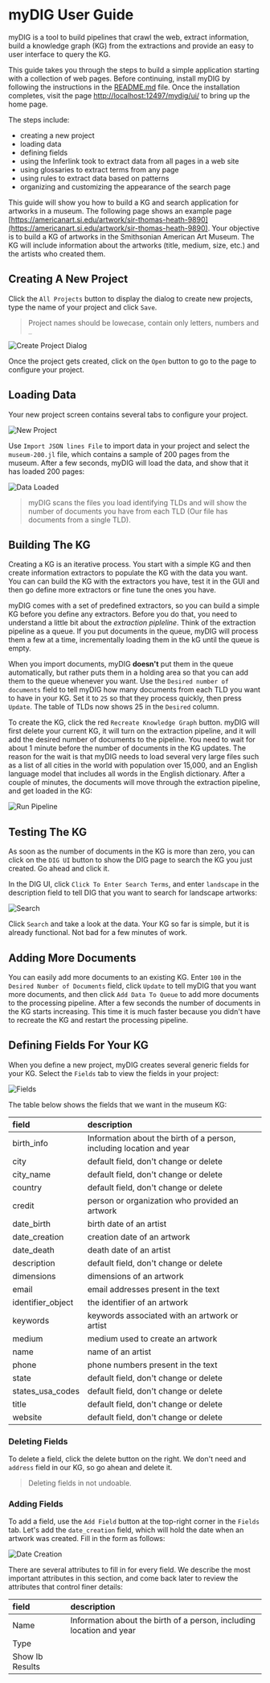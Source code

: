 # myDIG User Guide

myDIG is a tool to build pipelines that crawl the web, extract information, build a knowledge graph (KG) from the extractions and provide an easy to user interface to query the KG.

This guide takes you through the steps to build a simple application starting with a collection of web pages.
Before continuing, install myDIG by following the instructions in the [README.md](https://github.com/usc-isi-i2/dig-etl-engine/blob/master/README.md) file.
Once the installation completes, visit the page [http://localhost:12497/mydig/ui/](http://localhost:12497/mydig/ui/) to bring up the home page.

The steps include:

- creating a new project
- loading data
- defining fields
- using the Inferlink took to extract data from all pages in a web site
- using glossaries to extract terms from any page
- using rules to extract data based on patterns
- organizing and customizing the appearance of the search page

This guide will show you how to build a KG and search application for artworks in a museum. 
The following page shows an example page [https://americanart.si.edu/artwork/sir-thomas-heath-9890](https://americanart.si.edu/artwork/sir-thomas-heath-9890).
Your objective is to build a KG of artworks in the Smithsonian American Art Museum.
The KG will include information about the artworks (title, medium, size, etc.) and the artists who created them.

[create-project]: assets/create-project.png 
[new-project]: assets/1-new-project.png
[load-data]: assets/2-load-museum-data.png
[run-pipeline-1]: assets/3-run-pipeline.png
[search]: assets/4-search-screen.png
[fields]: assets/5-fields.png
[date-creation]: assets/6-date_creation.png


## Creating A New Project

Click the `All Projects` button to display the dialog to create new projects, type the name of your project and click `Save`.

> Project names should be lowecase, contain only letters, numbers and `_`

![Create Project Dialog][create-project]

Once the project gets created, click on the `Open` button to go to the page to configure your project.

## Loading Data

Your new project screen contains several tabs to configure your project.

![New Project][new-project]

Use `Import JSON lines File` to import data in your project and select the `museum-200.jl` file, which contains a sample of 200 pages from the museum.
After a few seconds, myDIG will load the data, and show that it has loaded 200 pages:

![Data Loaded][load-data]

> myDIG scans the files you load identifying TLDs and will show the number of documents you have from each TLD (Our file has documents from a single TLD).

## Building The KG

Creating a KG is an iterative process.
You start with a simple KG and then create information extractors to populate the KG with the data you want.
You can can build the KG with the extractors you have, test it in the GUI and then go define more extractors or fine tune the ones you have.

myDIG comes with a set of predefined extractors, so you can build a simple KG before you define any extractors.
Before you do that, you need to understand a little bit about the _extraction pipleline_.
Think of the extraction pipeline as a queue. 
If you put documents in the queue, myDIG will process them a few at a time, incrementally loading them in the kG until the queue is empty.

When you import documents, myDIG **doesn't** put them in the queue automatically, but rather puts them in a holding area so that you can add them to the queue whenever you want.
Use the `Desired number of documents` field to tell myDIG how many documents from each TLD you want to have in your KG.
Set it to `25` so that they process quickly, then press `Update`.
The table of TLDs now shows 25 in the `Desired` column.

To create the KG, click the red `Recreate Knowledge Graph` button.
myDIG will first delete your current KG, it will turn on the extraction pipeline, and it will add the desired number of documents to the pipeline.
You need to wait for about 1 minute before the number of documents in the KG updates.
The reason for the wait is that myDIG needs to load several very large files such as a list of all cities in the world with population over 15,000, and an English language model that includes all words in the English dictionary.
After a couple of minutes, the documents will move through the extraction pipeline, and get loaded in the KG:

![Run Pipeline][run-pipeline-1]

## Testing The KG

As soon as the number of documents in the KG is more than zero, you can click on the `DIG UI` button to show the DIG page to search the KG you just created.
Go ahead and click it.

In the DIG UI, click `Click To Enter Search Terms`, and enter `landscape` in the description field to tell DIG that you want to search for landscape artworks:

![Search][search]

Click `Search` and take a look at the data.
Your KG so far is simple, but it is already functional.
Not bad for a few minutes of work.

## Adding More Documents

You can easily add more documents to an existing KG.
Enter `100` in the `Desired Number of Documents` field, click `Update` to tell myDIG that you want more documents, and then click `Add Data To Queue` to add more documents to the processing pipeline.
After a few seconds the number of documents in the KG starts increasing.
This time it is much faster because you didn't have to recreate the KG and restart the processing pipeline.

## Defining Fields For Your KG

When you define a new project, myDIG creates several generic fields for your KG.
Select the `Fields` tab to view the fields in your project:

![Fields][fields]

The table below shows the fields that we want in the museum KG:


| field | description |
| :----- | :--- |
| birth\_info | Information about the birth of a person, including location and year |
| city | default field, don't change or delete |
| city\_name | default field, don't change or delete |
| country | default field, don't change or delete |
| credit | person or organization who provided an artwork |
| date\_birth | birth date of an artist |
| date\_creation | creation date of an artwork |
| date\_death | death date of an artist |
| description | default field, don't change or delete |
| dimensions | dimensions of an artwork |
| email | email addresses present in the text |
| identifier_object | the identifier of an artwork |
| keywords | keywords associated with an artwork or artist |
| medium | medium used to create an artwork |
| name | name of an artist |
| phone | phone numbers present in the text |
| state | default field, don't change or delete |
| states\_usa\_codes | default field, don't change or delete |
| title | default field, don't change or delete |
| website | default field, don't change or delete |

### Deleting Fields

To delete a field, click the delete button on the right.
We don't need and `address` field in our KG, so go ahean and delete it.

> Deleting fields in not undoable.


### Adding Fields

To add a field, use the `Add Field` button at the top-right corner in the `Fields` tab.
Let's add the `date_creation` field, which will hold the date when an artwork was created.
Fill in the form as follows:

![Date Creation][date-creation]

There are several attributes to fill in for every field.
We describe the most important attributes in this section, and come back later to review the attributes that control finer details:

| field | description |
| :----- | :--- |
| Name | Information about the birth of a person, including location and year |
| Type |  |
| Show Ib Results | |